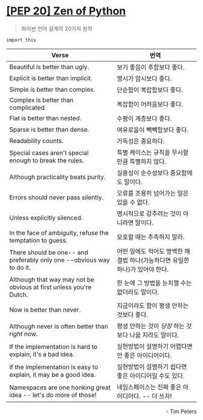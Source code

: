 # [[PEP 20] Zen of Python](https://www.python.org/dev/peps/pep-0020/)
> 파이썬 언어 설계의 20가지 원칙
```
import this
```
Verse | 번역
--- | ---
Beautiful is better than ugly. | 보기 좋음이 추함보다 좋다.
Explicit is better than implicit. | 명시가 암시보다 좋다.
Simple is better than complex. | 단순함이 복잡함보다 좋다.
Complex is better than complicated. | 복잡함이 어려움보다 좋다.
Flat is better than nested. | 수평이 계층보다 좋다.
Sparse is better than dense. | 여유로움이 빽빽함보다 좋다.
Readability counts. | 가독성은 중요하다.
Special cases aren't special enough to break the rules. | 특별 케이스는 규칙을 무시할만큼 특별하지 않다.
Although practicality beats purity. | 실용성이 순수성보다 중요함에도 말이다.
Errors should never pass silently. | 오류를 조용히 넘어가는 일은 있을 수 없다.
Unless explicitly silenced. | 명시적으로 감추려는 것이 아니라면 말이다.
In the face of ambiguity, refuse the temptation to guess. | 모호할 때는 추측하지 말라.
There should be one-- and preferably only one --obvious way to do it. | 어떤 일에도 적어도 명백한 해결법 하나(가능하다면 유일한 하나)가 있어야 한다.
Although that way may not be obvious at first unless you're Dutch. | 한 눈에 그 방법을 눈치챌 수는 없더라도 말이다.
Now is better than never. | 지금이라도 함이 평생 안하는 것보다 좋다.
Although never is often better than *right* now. | 평생 안하는 것이 *당장* 하는 것보다 나을 지라도 말이다.
If the implementation is hard to explain, it's a bad idea. | 실현방법이 설명하기 어렵다면 안 좋은 아이디어이다.
If the implementation is easy to explain, it may be a good idea. | 실현방법이 설명하기 쉽다면 좋은 아이디어일 수도 있다.
Namespaces are one honking great idea -- let's do more of those! | 네임스페이스는 진짜 좋은 아이디어다. -- 더 쓰자!
<p align="right">- Tim Peters</p>
